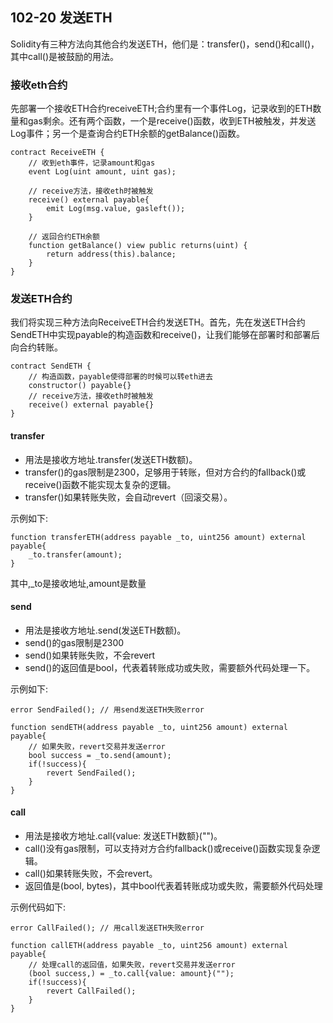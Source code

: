 ## 102-20 发送ETH
Solidity有三种方法向其他合约发送ETH，他们是：transfer()，send()和call()，其中call()是被鼓励的用法。

### 接收eth合约
先部署一个接收ETH合约receiveETH;合约里有一个事件Log，记录收到的ETH数量和gas剩余。还有两个函数，一个是receive()函数，收到ETH被触发，并发送Log事件；另一个是查询合约ETH余额的getBalance()函数。
```solidity
contract ReceiveETH {
    // 收到eth事件，记录amount和gas
    event Log(uint amount, uint gas);
    
    // receive方法，接收eth时被触发
    receive() external payable{
        emit Log(msg.value, gasleft());
    }
    
    // 返回合约ETH余额
    function getBalance() view public returns(uint) {
        return address(this).balance;
    }
}
```

### 发送ETH合约
我们将实现三种方法向ReceiveETH合约发送ETH。首先，先在发送ETH合约SendETH中实现payable的构造函数和receive()，让我们能够在部署时和部署后向合约转账。
```solidity
contract SendETH {
    // 构造函数，payable使得部署的时候可以转eth进去
    constructor() payable{}
    // receive方法，接收eth时被触发
    receive() external payable{}
}
```

#### transfer
- 用法是接收方地址.transfer(发送ETH数额)。
- transfer()的gas限制是2300，足够用于转账，但对方合约的fallback()或receive()函数不能实现太复杂的逻辑。
- transfer()如果转账失败，会自动revert（回滚交易）。

示例如下:
```solidity
function transferETH(address payable _to, uint256 amount) external payable{
    _to.transfer(amount);
}
```
其中,_to是接收地址,amount是数量

#### send

- 用法是接收方地址.send(发送ETH数额)。
- send()的gas限制是2300
- send()如果转账失败，不会revert
- send()的返回值是bool，代表着转账成功或失败，需要额外代码处理一下。

示例如下:
```solidity
error SendFailed(); // 用send发送ETH失败error

function sendETH(address payable _to, uint256 amount) external payable{
    // 如果失败，revert交易并发送error
    bool success = _to.send(amount);
    if(!success){
        revert SendFailed();
    }
}
```

#### call
- 用法是接收方地址.call{value: 发送ETH数额}("")。
- call()没有gas限制，可以支持对方合约fallback()或receive()函数实现复杂逻辑。
- call()如果转账失败，不会revert。
- 返回值是(bool, bytes)，其中bool代表着转账成功或失败，需要额外代码处理

示例代码如下:
```solidity
error CallFailed(); // 用call发送ETH失败error

function callETH(address payable _to, uint256 amount) external payable{
    // 处理call的返回值，如果失败，revert交易并发送error
    (bool success,) = _to.call{value: amount}("");
    if(!success){
        revert CallFailed();
    }
}
```
